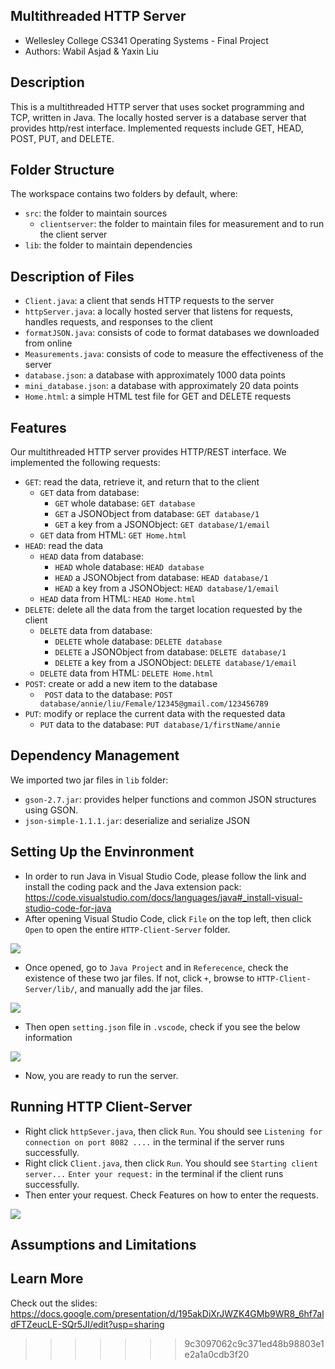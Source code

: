 ## Multithreaded HTTP Server 
- Wellesley College CS341 Operating Systems - Final Project
- Authors: Wabil Asjad & Yaxin Liu

## Description
This is a multithreaded HTTP server that uses socket programming and TCP, written in Java. The locally hosted server is a database server that provides http/rest interface. Implemented requests include GET, HEAD, POST, PUT, and DELETE.

## Folder Structure

The workspace contains two folders by default, where:

- `src`: the folder to maintain sources
    - `clientserver`: the folder to maintain files for measurement and to run the client server
- `lib`: the folder to maintain dependencies

## Description of Files

- `Client.java`: a client that sends HTTP requests to the server
- `httpServer.java`: a locally hosted server that listens for requests, handles requests, and responses to the client
- `formatJSON.java`: consists of code to format databases we downloaded from online
- `Measurements.java`: consists of code to measure the effectiveness of the server
- `database.json`: a database with approximately 1000 data points
- `mini_database.json`: a database with approximately 20 data points
- `Home.html`: a simple HTML test file for GET and DELETE requests

## Features
Our multithreaded HTTP server provides HTTP/REST interface. We implemented the following requests:
- `GET`: read the data, retrieve it, and return that to the client
    - `GET` data from database:
        - `GET` whole database: `GET database`
        - `GET` a JSONObject from database: `GET database/1`
        - `GET` a key from a JSONObject: `GET database/1/email`
    - `GET` data from HTML: `GET Home.html`
- `HEAD`: read the data
    - `HEAD` data from database:
        - `HEAD` whole database: `HEAD database`
        - `HEAD` a JSONObject from database: `HEAD database/1`
        - `HEAD` a key from a JSONObject: `HEAD database/1/email`
    - `HEAD` data from HTML: `HEAD Home.html`
- `DELETE`: delete all the data from the target location requested by the client
    - `DELETE` data from database: 
        - `DELETE` whole database: `DELETE database`
        - `DELETE` a JSONObject from database: `DELETE database/1`
        - `DELETE` a key from a JSONObject: `DELETE database/1/email`
    - `DELETE` data from HTML: `DELETE Home.html`
- `POST`: create or add a new item to the database
    - ` POST` data to the database: `POST database/annie/liu/Female/12345@gmail.com/123456789`
- `PUT`: modify or replace the current data with the requested data
    - `PUT` data to the database: `PUT database/1/firstName/annie`


## Dependency Management

We imported two jar files in `lib` folder: 
- `gson-2.7.jar`: provides helper functions and common JSON structures using GSON.
- `json-simple-1.1.1.jar`: deserialize and serialize JSON


## Setting Up the Envinronment
- In order to run Java in Visual Studio Code, please follow the link and install the coding pack and the Java extension pack: https://code.visualstudio.com/docs/languages/java#_install-visual-studio-code-for-java
- After opening Visual Studio Code, click `File` on the top left, then click `Open` to open the entire `HTTP-Client-Server` folder. 

![](https://i.imgur.com/jjaeEd7.gif)

- Once opened, go to `Java Project` and in `Referecence`, check the existence of these two jar files. If not, click `+`, browse to `HTTP-Client-Server/lib/`, and manually add the jar files.

![](https://i.imgur.com/3Al9qJ1.gif)

- Then open `setting.json` file in `.vscode`, check if you see the below information

![](https://i.imgur.com/wFWavY4.png)

- Now, you are ready to run the server. 

## Running HTTP Client-Server
- Right click `httpSever.java`, then click `Run`. You should see 
`Listening for connection on port 8082 ....` 
in the terminal if the server runs successfully. 
- Right click `Client.java`, then click `Run`. You should see
`Starting client server...`
`Enter your request:` 
in the terminal if the client runs successfully.
- Then enter your request. Check Features on how to enter the requests.

![](https://i.imgur.com/uuurh88.gif)


## Assumptions and Limitations

## Learn More
Check out the slides: https://docs.google.com/presentation/d/195akDiXrJWZK4GMb9WR8_6hf7aldFTZeucLE-SQr5JI/edit?usp=sharing
>>>>>>> 9c3097062c9c371ed48b98803e1e2a1a0cdb3f20
